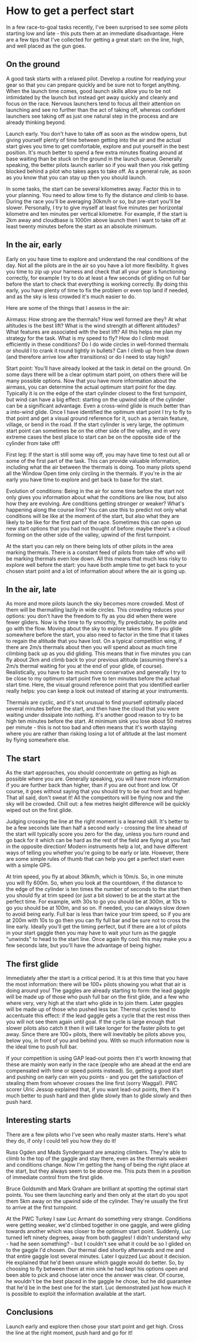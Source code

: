 How to get a perfect start
==========================

In a few race-to-goal tasks recently, I've been surprised to see some pilots starting low and late - this puts them at an immediate disadvantage. Here are a few tips that I've collected for getting a great start: on the line, high, and well placed as the gun goes.

On the ground
-------------

A good task starts with a relaxed pilot. Develop a routine for readying your gear so that you can prepare quickly and be sure not to forget anything. When the launch time comes, good launch skills allow you to be not intimidated by the launch but instead get away quickly and cleanly and focus on the race. Nervous launchers tend to focus all their attention on launching and see no further than the act of taking off, whereas confident launchers see taking off as just one natural step in the process and are already thinking beyond.

Launch early. You don't have to take off as soon as the window opens, but giving yourself plenty of time between getting into the air and the actual start gives you time to get comfortable, explore and put yourself in the best position. It's much better to spend a few extra minutes floating around at base waiting than be stuck on the ground in the launch queue. Generally speaking, the better pilots launch earlier so if you wait then you risk getting blocked behind a pilot who takes ages to take off. As a general rule, as soon as you know that you can stay up then you should launch.

In some tasks, the start can be several kilometres away. Factor this in to your planning. You need to allow time to fly the distance *and* climb to base. During the race you'll be averaging 30km/h or so, but pre-start you'll be slower. Personally, I try to give myself at least five minutes per horizontal kilometre and ten minutes per vertical kilometre. For example, if the start is 2km away and cloudbase is 1000m above launch then I want to take off at least twenty minutes before the start as an absolute minimum.

In the air, early
-----------------

Early on you have time to explore and understand the real conditions of the day. Not all the pilots are in the air so you have a lot more flexibility. It gives you time to zip up your harness and check that all your gear is functioning correctly, for example I try to do at least a few seconds of gliding on full bar before the start to check that everything is working correctly. By doing this early, you have plenty of time to fix the problem or even top land if needed, and as the sky is less crowded it's much easier to do.

Here are some of the things that I assess in the air:

Airmass: How strong are the thermals? How well formed are they? At what altitudes is the best lift? What is the wind strength at different altitudes? What features are associated with the best lift? All this helps me plan my strategy for the task. What is my speed to fly? How do I climb most efficiently in these conditions? Do I do wide circles in well-formed thermals or should I to crank it round tightly in bullets? Can I climb up from low down (and therefore arrive low after transitions) or do I need to stay high?

Start point: You'll have already looked at the task in detail on the ground. On some days there will be a clear optimum start point, on others there will be many possible options. Now that you have more information about the airmass, you can determine the actual optimum start point for the day. Typically it is on the edge of the start cylinder closest to the first turnpoint, but wind can have a big effect: starting on the upwind side of the cylinder can be a significant advantage. Even a cross-wind glide is much better than a into-wind glide. Once I have identified the optimum start point I try to fly to that point and get a visual ground reference for it, such as a terrain feature, village, or bend in the road. If the start cylinder is very large, the optimum start point can sometimes be on the other side of the valley, and in very extreme cases the best place to start can be on the opposite side of the cylinder from take off!

First leg: If the start is still some way off, you may have time to test out all or some of the first part of the task. This can provide valuable information, including what the air between the thermals is doing. Too many pilots spend all the Window Open time only circling in the thermals. If you're in the air early you have time to explore and get back to base for the start.

Evolution of conditions: Being in the air for some time before the start not only gives you information about what the conditions are like now, but also how they are evolving. Are conditions getting stronger or weaker? What's happening along the course line? You can use this to predict not only what conditions will be like at the moment of the start, but also what they are likely to be like for the first part of the race. Sometimes this can open up new start options that you had not thought of before: maybe there's a cloud forming on the other side of the valley, upwind of the first turnpoint.

At the start you can rely on there being lots of other pilots in the area marking thermals. There is a constant feed of pilots from take off who will be marking thermals even low down. All this means that much less risky to explore well before the start: you have both ample time to get back to your chosen start point and a lot of information about where the air is going up.

In the air, late
----------------

As more and more pilots launch the sky becomes more crowded. Most of them will be thermalling lazily in wide circles. This crowding reduces your options: you don't have the freedom to fly as you did when there were fewer gliders. Now is the time to fly smoothly, fly predictably, be polite and go with the flow.
Moving about the sky to explore takes time. If you glide somewhere before the start, you also need to factor in the time that it takes to regain the altitude that you have lost. On a typical competition wing, if there are 2m/s thermals about then you will spend about as much time climbing back up as you did gliding. This means that in five minutes you can fly about 2km and climb back to your previous altitude (assuming there's a 2m/s thermal waiting for you at the end of your glide, of course). Realistically, you have to be much more conservative and generally I try to be close to my optimum start point five to ten minutes before the actual start time. Here, the visual ground reference point that you identified earlier really helps: you can keep a look out instead of staring at your instruments.

Thermals are cyclic, and it's not unusual to find yourself optimally placed several minutes before the start, and then have the cloud that you were waiting under dissipate into nothing. It's another good reason to try to be high ten minutes before the start. At minimum sink you lose about 50 metres per minute - this is not too bad and often means that it's worth staying where you are rather than risking losing a lot of altitude at the last moment by flying somewhere else.

The start
---------

As the start approaches, you should concentrate on getting as high as possible where you are. Generally speaking, you will have more information if you are further back than higher, than if you are out front and low. Of course, it goes without saying that you should try to be out front and higher. That all said, don't sweat it! All the competitors will be flying now and the sky will be crowded. Chill out: a few metres height difference will be quickly wiped out on the first glide.

Judging crossing the line at the right moment is a learned skill. It's better to be a few seconds late than half a second early - crossing the line ahead of the start will typically score you zero for the day, unless you turn round and go back for it which can be hard as the rest of the field are flying at you fast in the opposite direction! Modern instruments help a lot, and have different ways of telling you whether you're going to be early or late. However, there are some simple rules of thumb that can help you get a perfect start even with a simple GPS.

At trim speed, you fly at about 36km/h, which is 10m/s. So, in one minute you will fly 600m. So, when you look at the countdown, if the distance to the edge of the cylinder is ten times the number of seconds to the start then you should fly at trim speed (or just a bit slower) to be at the start at the perfect time. For example, with 30s to go you should be at 300m, at 10s to go you should be at 100m, and so on. If needed, you can always slow down to avoid being early. Full bar is less than twice your trim speed, so if you are at 200m with 10s to go then you can fly full bar and be sure not to cross the line early.
Ideally you'll get the timing perfect, but if there are a lot of pilots in your start gaggle then you may have to wait your turn as the gaggle "unwinds" to head to the start line. Once again fly cool: this may make you a few seconds late, but you'll have the advantage of being higher.

The first glide
---------------

Immediately after the start is a critical period. It is at this time that you have the most information: there will be 100+ pilots showing you what that air is doing around you! The gaggles are already starting to form: the lead gaggle will be made up of those who push full bar on the first glide, and a few who where very, very high at the start who glide in to join them. Later gaggles will be made up of those who pushed less bar. Thermal cycles tend to accentuate this effect: if the lead gaggle gets a cycle that the rest miss then you will not see them again until goal. If the cycle is large enough that slower pilots also catch it then it will take longer for the faster pilots to get away. Since there are 100+ pilots, there will inevitably be pilots above you, below you, in front of you and behind you. With so much information now is the ideal time to push full bar.

If your competition is using GAP lead-out points then it's worth knowing that these are mainly won early in the race (people who are ahead at the end are compensated with time or speed points instead). So, getting a good start and pushing on early can win you points - and you get the satisfaction of stealing them from whoever crosses the line first (sorry Wagga!). PWC scorer Ulric Jessop explained that, if you want lead-out points, then it's much better to push hard and then glide slowly than to glide slowly and then push hard.

Interesting starts
------------------

There are a few pilots who I've seen who really master starts. Here's what they do, if only I could tell you how they do it!

Russ Ogden and Mads Syndergaard are amazing climbers. They're able to climb to the top of the gaggle and stay there, even as the thermals weaken and conditions change. Now I'm getting the hang of being the right place at the start, but they always seem to be above me. This puts them in a position of immediate control from the first glide.

Bruce Goldsmith and Mark Graham are brilliant at spotting the optimal start points. You see them launching early and then only at the start do you spot them 5km away on the upwind side of the cylinder. They're usually the first to arrive at the first turnpoint.

At the PWC Turkey I saw Luc Armant do something very strange. Conditions were getting weaker, we'd climbed together in one gaggle, and were gliding towards another which was closer to the optimum start point. Suddenly, Luc turned left ninety degrees, away from both gaggles! I didn't understand why - had he seen something? - but I couldn't see what it could be so I glided on to the gaggle I'd chosen. Our thermal died shortly afterwards and me and that entire gaggle lost several minutes. Later I quizzed Luc about it decision. He explained that he'd been unsure which gaggle would do better. So, by choosing to fly between them at min sink he had kept his options open and been able to pick and choose later once the answer was clear. Of course, he wouldn't be the best placed in the gaggle he chose, but he did guarantee that he'd be in the best one for the start. Luc demonstrated just how much it is possible to exploit the information available at the start.

Conclusions
-----------

Launch early and explore then chose your start point and get high. Cross the line at the right moment, push hard and go for it!
